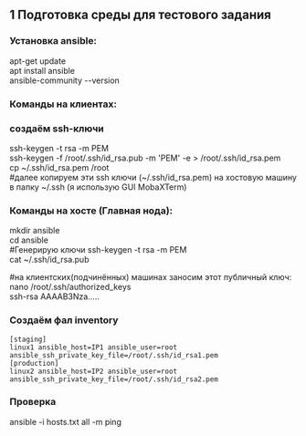 ## 1 Подготовка среды для тестового задания

### Установка ansible:
apt-get update  
apt install ansible  
ansible-community --version  

### Команды на клиентах:
### создаём ssh-ключи
ssh-keygen -t rsa -m PEM  
ssh-keygen -f /root/.ssh/id_rsa.pub -m 'PEM' -e > /root/.ssh/id_rsa.pem  
cp ~/.ssh/id_rsa.pem /root  
#далее копируем эти ssh ключи (~/.ssh/id_rsa.pem) на хостовую машину в папку ~/.ssh (я использую GUI MobaXTerm)

### Команды на хосте (Главная нода):
mkdir ansible  
cd ansible  
#Генерирую ключи
ssh-keygen -t rsa -m PEM  
cat ~/.ssh/id_rsa.pub  

#на клиентских(подчинённых) машинах заносим этот публичный ключ:  
nano /root/.ssh/authorized_keys  
ssh-rsa AAAAB3Nza.....  

### Создаём фал inventory
```nano hosts.txt
[staging]
linux1 ansible_host=IP1 ansible_user=root ansible_ssh_private_key_file=/root/.ssh/id_rsa1.pem
[production]
linux2 ansible_host=IP2 ansible_user=root ansible_ssh_private_key_file=/root/.ssh/id_rsa2.pem
```
### Проверка 
ansible -i hosts.txt all -m ping
